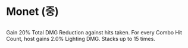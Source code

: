 # Monet (중)

##

Gain 20% Total DMG Reduction against hits taken. For every Combo Hit Count, host gains 2.0% Lighting DMG. Stacks up to 15 times.

